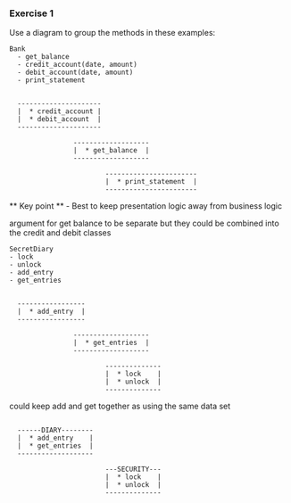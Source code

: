 ### Exercise 1
Use a diagram to group the methods in these examples:

```
Bank
  - get_balance
  - credit_account(date, amount)
  - debit_account(date, amount)
  - print_statement
  ```

```

  ---------------------
  |  * credit_account |
  |  * debit_account  |
  ---------------------

                -------------------
                |  * get_balance  |
                -------------------

                        -----------------------
                        |  * print_statement  |
                        -----------------------
```

** Key point ** - Best to keep presentation logic away from business logic

argument for get balance to be separate but they could be combined into the credit and debit classes

  ```
SecretDiary
  - lock
  - unlock
  - add_entry
  - get_entries
  ```

  ```

    -----------------
    |  * add_entry  |
    -----------------

                  -------------------
                  |  * get_entries  |
                  -------------------

                          --------------
                          |  * lock    |
                          |  * unlock  |
                          --------------
  ```

  could keep add and get together as using the same data set

  ```

    ------DIARY--------
    |  * add_entry    |
    |  * get_entries  |
    -------------------

                          ---SECURITY---
                          |  * lock    |
                          |  * unlock  |
                          --------------
  ```
